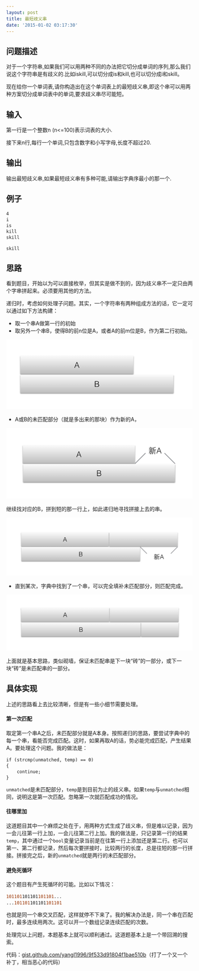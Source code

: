```yaml
---
layout: post
title: 最短歧义串
date: '2015-01-02 03:17:30'
---
```


## 问题描述

对于一个字符串,如果我们可以用两种不同的办法把它切分成单词的序列,那么我们说这个字符串是有歧义的.比如iskill,可以切分成is和kill,也可以切分成i和skill。

现在给你一个单词表,请你构造出在这个单词表上的最短歧义串,即这个串可以用两种方案切分成单词表中的单词,要求歧义串尽可能短。

## 输入
第一行是一个整数n (n<=100)表示词表的大小.

接下来n行,每行一个单词,只包含数字和小写字母,长度不超过20.

## 输出

输出最短歧义串,如果最短歧义串有多种可能,请输出字典序最小的那一个.

## 例子

```
4
i
is
kill
skill
```

```
skill
```

## 思路

看到题目，开始以为可以直接枚举，但其实是做不到的，因为歧义串不一定只由两个字串拼起来。必须要用其他的方法。

递归时，考虑如何处理子问题。其实，一个字符串有两种组成方法的话，它一定可以通过如下方法构建：

* 取一个串A做第一行的初始
* 取另外一个串B，使得B的前n位是A，或者A的前m位是B，作为第二行初始。

![](/content/images/2016/05/1.jpg)

* A或B的未匹配部分（就是多出来的那块）作为新的A，

![](/content/images/2016/05/2.jpg)

继续找对应的B，拼到短的那一行上，如此递归地寻找拼接上去的串。

![](/content/images/2016/05/3.jpg)

* 直到某次，字典中找到了一个串，可以完全填补未匹配部分，则匹配完成。

![](/content/images/2016/05/4.jpg)

上面就是基本思路，类似砌墙，保证未匹配串是下一块“砖”的一部分，或下一块“砖”是未匹配串的一部分。

## 具体实现

上述的思路看上去比较清晰，但是有一些小细节需要处理。

#### 第一次匹配
取定第一个串A之后，未匹配部分就是A本身。按照递归的思路，要尝试字典中的每一个串，看能否完成匹配。这时，如果再取A的话，势必能完成匹配，产生结果A。要处理这个问题。我的做法是：

```
if (strcmp(unmatched, temp) == 0)
{
    continue;
}
```

`unmatched`是未匹配部分，`temp`是到目前为止的歧义串。如果`temp`与`unmatched`相同，说明这是第一次匹配。忽略第一次就匹配成功的情况。

#### 往哪里加

这道题目其中一个麻烦之处在于，用两种方式生成了歧义串，但是难以记录，因为一会儿往第一行上加，一会儿往第二行上加。我的做法是，只记录第一行的结果`temp`，其中通过一个`bool`变量记录当前是在往第一行上添加还是第二行。也可以第一、第二行都记录，然后每次要拼接时，比较两行的长度，总是往短的那一行拼接。拼接完之后，新的`unmatched`就是两行的未匹配部分。

#### 避免死循环
这个题目有产生死循环的可能。比如以下情况：

<code><span style="color: #993300;">101101</span>101101<span style="color: #993300;">101101</span>...
...<span style="color: #993300;">101101</span>101101<span style="color: #993300;">101101</span></code>

也就是同一个串交叉匹配，这样就停不下来了。我的解决办法是，同一个串在匹配时，最多连续用两次。这可以开一个数组记录连续匹配的次数。

处理完以上问题，本题基本上就可以顺利通过。这道题基本上是一个带回溯的搜索。

代码：[gist.github.com/yangl1996/9f533d91804f1bae510b](https://gist.github.com/yangl1996/9f533d91804f1bae510b)（打了一个又一个补丁，相当恶心的代码）